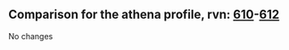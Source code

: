 ## Comparison for the athena profile, rvn: [610](https://github.com/PRO100KatYT/FortniteProfileRevisions/tree/main/profiles/athena/610%20athena.json)-[612](https://github.com/PRO100KatYT/FortniteProfileRevisions/tree/main/profiles/athena/612%20athena.json)

No changes
